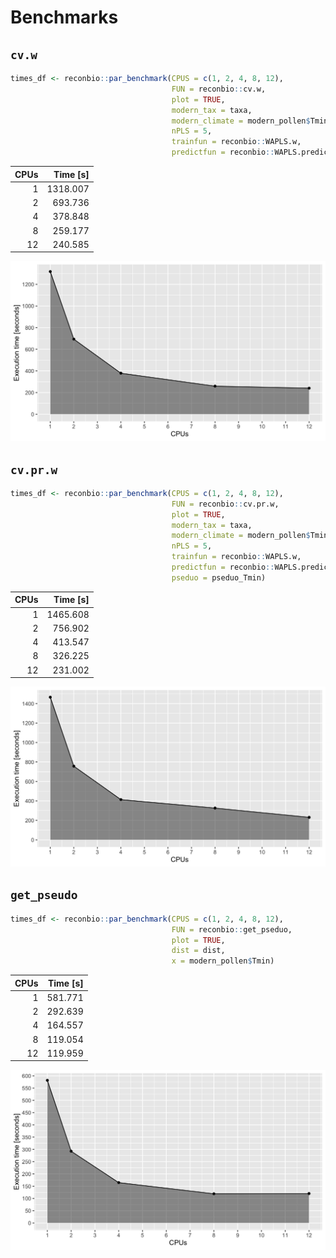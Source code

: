 Benchmarks
================

## `cv.w`

``` r
times_df <- reconbio::par_benchmark(CPUS = c(1, 2, 4, 8, 12),
                                    FUN = reconbio::cv.w, 
                                    plot = TRUE, 
                                    modern_tax = taxa, 
                                    modern_climate = modern_pollen$Tmin, 
                                    nPLS = 5, 
                                    trainfun = reconbio::WAPLS.w, 
                                    predictfun = reconbio::WAPLS.predict.w)
```

| CPUs | Time \[s\] |
| ---: | ---------: |
|    1 |   1318.007 |
|    2 |    693.736 |
|    4 |    378.848 |
|    8 |    259.177 |
|   12 |    240.585 |

![](inst/figures/benchmarks-cv.w-output-1.png)<!-- -->

## `cv.pr.w`

``` r
times_df <- reconbio::par_benchmark(CPUS = c(1, 2, 4, 8, 12),
                                    FUN = reconbio::cv.pr.w, 
                                    plot = TRUE, 
                                    modern_tax = taxa, 
                                    modern_climate = modern_pollen$Tmin, 
                                    nPLS = 5, 
                                    trainfun = reconbio::WAPLS.w, 
                                    predictfun = reconbio::WAPLS.predict.w,
                                    pseduo = pseduo_Tmin)
```

| CPUs | Time \[s\] |
| ---: | ---------: |
|    1 |   1465.608 |
|    2 |    756.902 |
|    4 |    413.547 |
|    8 |    326.225 |
|   12 |    231.002 |

![](inst/figures/benchmarks-cv.pr-w-output-1.png)<!-- -->

## `get_pseudo`

``` r
times_df <- reconbio::par_benchmark(CPUS = c(1, 2, 4, 8, 12),
                                    FUN = reconbio::get_pseduo, 
                                    plot = TRUE, 
                                    dist = dist, 
                                    x = modern_pollen$Tmin)
```

| CPUs | Time \[s\] |
| ---: | ---------: |
|    1 |    581.771 |
|    2 |    292.639 |
|    4 |    164.557 |
|    8 |    119.054 |
|   12 |    119.959 |

![](inst/figures/benchmarks-get_pseudo-pseudo-1.png)<!-- -->
